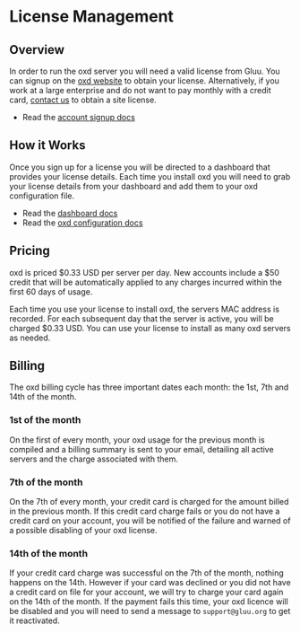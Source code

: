 # License Management  

## Overview
In order to run the oxd server you will need a valid license from Gluu. You can signup on the [oxd website](https://oxd.gluu.org) to obtain your license. Alternatively, if you work at a large enterprise and do not want to pay monthly with a credit card, [contact us](https://gluu.org/booking) to obtain a site license.   

- Read the [account signup docs](./auth/signup/index.md)

## How it Works 
Once you sign up for a license you will be directed to a dashboard that provides your license details. Each time you install oxd you will need to grab your license details from your dashboard and add them to your oxd configuration file. 

- Read the [dashboard docs](./dashboard/index.md)     
- Read the [oxd configuration docs](../conf/index.md)   

## Pricing
oxd is priced $0.33 USD per server per day. New accounts include a $50 credit that will be automatically applied to any charges incurred within the first 60 days of usage.

Each time you use your license to install oxd, the servers MAC address is recorded. For each subsequent day that the server is active, you will be charged $0.33 USD. You can use your license to install as many oxd servers as needed. 

## Billing

The oxd billing cycle has three important dates each month: the 1st, 7th and 14th of the month.

### 1st of the month
On the first of every month, your oxd usage for the previous month is compiled and a billing summary is sent to your email, detailing all active servers and the charge associated with them.

### 7th of the month
On the 7th of every month, your credit card is charged for the amount billed in the previous month. If this credit card charge fails or you do not have a credit card on your account, you will be notified of the failure and warned of a possible disabling of your oxd license.

### 14th of the month
If your credit card charge was successful on the 7th of the month, nothing happens on the 14th. However if your card was declined or you did not have a credit card on file for your account, we will try to charge your card again on the 14th of the month. If the payment fails this time, your oxd licence will be disabled and you will need to send a message to `support@gluu.org` to get it reactivated.
